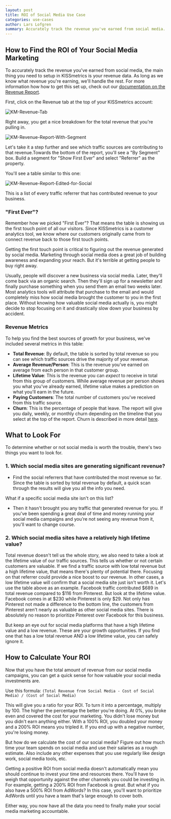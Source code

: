 ```yaml
---
layout: post
title: ROI of Social Media Use Case
categories: use-cases
author: Lars Lofgren
summary: Accurately track the revenue you've earned from social media.
---
```

## How to Find the ROI of Your Social Media Marketing

To accurately track the revenue you've earned from social media, the main thing you need to setup in KISSmetrics is your revenue data. As long as we know what revenue you're earning, we'll handle the rest. For more information how how to get this set up, check out our [documentation on the Revenue Report][revenue-report].

First, click on the Revenue tab at the top of your KISSmetrics account:

![KM-Revenue-Tab][ss1]

Right away, you get a nice breakdown for the total revenue that you're pulling in. 

![KM-Revenue-Report-With-Segment][ss2]

Let's take it a step further and see which traffic sources are contributing to that revenue.Towards the bottom of the report, you'll see a "By Segment" box. Build a segment for "Show First Ever" and select "Referrer" as the property.

You'll see a table similar to this one:

![KM-Revenue-Report-Edited-for-Social][ss3]

This is a list of every traffic referrer that has contributed revenue to your business.

### "First Ever"?

Remember how we picked "First Ever"? That means the table is showing us the first touch point of all our visitors. Since KISSmetrics is a customer analytics tool, we know where our customers originally came from to connect revenue back to those first touch points.

Getting the first touch point is critical to figuring out the revenue generated by social media. Marketing through social media does a great job of building awareness and expanding your reach. But it's terrible at getting people to buy right away.

Usually, people will discover a new business via social media. Later, they'll come back via an organic search. Then they'll sign up for a newsletter and finally purchase something when you send them an email two weeks later. Most analytics tools will attribute that purchase to the email and would completely miss how social media brought the customer to you in the first place. Without knowing how valuable social media actually is, you might decide to stop focusing on it and drastically slow down your business by accident.

### Revenue Metrics

To help you find the best sources of growth for your business, we've included several metrics in this table:

* **Total Revenue**: By default, the table is sorted by total revenue so you can see which traffic sources drive the majority of your revenue.
* **Average Revenue/Person**: This is the revenue you've earned on average from each person in that customer group.
* **Lifetime Value**: This is the revenue you can *expect* to receive in total from this group of customers. While average revenue per person shows you what you've already earned, lifetime value makes a prediction on what you'll earn in the future.
* **Paying Customers**: The total number of customers you've received from this traffic source.
* **Churn**: This is the percentage of people that leave. The report will give you daily, weekly, or monthly churn depending on the timeline that you select at the top of the report. Churn is described in more detail [here][churn].

## What to Look For
To determine whether or not social media is worth the trouble, there's two things you want to look for.

### 1. Which social media sites are generating significant revenue?

* Find the social referrers that have contributed the most revenue so far. Since the table is sorted by total revenue by default, a quick scan through the results will give you all the info you need. 

What if a specific social media site isn't on this list?

* Then it hasn't brought you any traffic that generated revenue for you. If you've been spending a great deal of time and money running your social media campaigns and you're not seeing any revenue from it, you'll want to change course.

### 2. Which social media sites have a relatively high lifetime value?

Total revenue doesn't tell us the whole story, we also need to take a look at the lifetime value of our traffic sources. This tells us whether or not certain customers are valuable. If we find a traffic source with low total revenue but a high lifetime value, that means there's plenty of potential there. Focusing on that referrer could provide a nice boost to our revenue. In other cases, a low lifetime value will confirm that a social media site just isn't worth it. Let's use the table above as an example. Facebook traffic contributed $689 in total revenue compared to $116 from Pinterest. But look at the lifetime value. Facebook comes in at $230 while Pinterest is only $29. Not only has Pinterest not made a difference to the bottom line, the customers from Pinterest aren't nearly as valuable as other social media sites. There is absolutely no reason to prioritize Pinterest over Facebook for this business.

But keep an eye out for social media platforms that have a high lifetime value and a low revenue. These are your growth opportunities. If you find one that has a low total revenue AND a low lifetime value, you can safely ignore it.

## How to Calculate Your ROI
Now that you have the total amount of revenue from our social media campaigns, you can get a quick sense for how valuable your social media investments are.

Use this formula: `(Total Revenue from Social Media - Cost of Social Media) / (Cost of Social Media)`

This will give you a ratio for your ROI. To turn it into a percentage, multiply by 100. The higher the percentage the better you're doing. At 0%, you broke even and covered the cost for your marketing. You didn't lose money but you didn't earn anything either. With a 100% ROI, you doubled your money and a 200% ROI means you tripled it. If you end up with a negative number, you're losing money.

But how do we calculate the cost of our social media? Figure out how much time your team spends on social media and use their salaries as a rough estimate. Also include any other expenses that you use regularly like design work, social media tools, etc.

Getting a positive ROI from social media doesn't automatically mean you should continue to invest your time and resources there. You'll have to weigh that opportunity against the other channels you could be investing in. For example, getting a 200% ROI from Facebook is great. But what if you also have a 500% ROI from AdWords? In this case, you'll want to prioritize AdWords until you have a team that's large enough to cover both.

Either way, you now have all the data you need to finally make your social media marketing accountable.

[revenue-report]: /tools/revenue-report
[churn]: /tools/revenue-report#churn-what-about-customers-who-stop-paying-

[ss1]: https://s3.amazonaws.com/kissmetrics-support-files/assets/use-cases/roi-social-media/01-KM-Revenue-Tab.png
[ss2]: https://s3.amazonaws.com/kissmetrics-support-files/assets/use-cases/roi-social-media/02-KM-Revenue-Report-With-Segment.png
[ss3]: https://s3.amazonaws.com/kissmetrics-support-files/assets/use-cases/roi-social-media/03-KM-Revenue-Report-Edited-for-Social.png